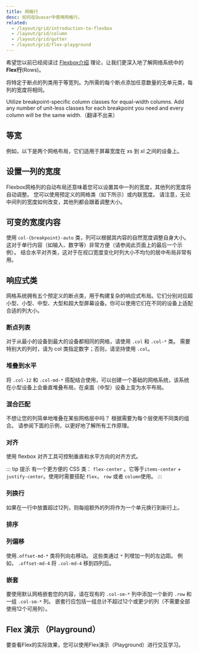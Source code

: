 ```yaml
---
title: 网格行
desc: 如何在Quasar中使用网格行。
related:
  - /layout/grid/introduction-to-flexbox
  - /layout/grid/column
  - /layout/grid/gutter
  - /layout/grid/flex-playground
---
```


希望您以前已经阅读过 [Flexbox介绍](/layout/grid/introduction-to-flexbox) 理论，让我们更深入地了解网络系统中的**Flex行**(Rows)。


将特定于断点的列类用于等宽列。为所需的每个断点添加任意数量的无单元类，每列的宽度将相同。

Utilize breakpoint-specific column classes for equal-width columns. Add any number of unit-less classes for each breakpoint you need and every column will be the same width.（翻译不出来）

## 等宽

例如，以下是两个网格布局，它们适用于屏幕宽度在 xs 到 xl 之间的设备上。

<doc-example title="等宽示例" file="grid/RowEqualWidth" />

## 设置一列的宽度

Flexbox网格列的自动布局还意味着您可以设置其中一列的宽度，其他列的宽度将自动调整。 您可以使用预定义的网格类（如下所示）或内联宽度。 请注意，无论中间列的宽度如何改变，其他列都会跟着调整大小。

<doc-example title="设置一列的宽度" file="grid/RowColumnWidth" />

## 可变的宽度内容

使用 `col-{breakpoint}-auto` 类，列可以根据其内容的自然宽度调整自身大小。 这对于单行内容（如输入、数字等）非常方便（请参阅此页面上的最后一个示例）。 结合水平对齐类，这对于在视口宽度变化时列大小不均匀的居中布局非常有用。

<doc-example title="可变的宽度内容" file="grid/RowVariableWidth" />

## 响应式类

网格系统拥有五个预定义的断点类，用于构建复杂的响应式布局。它们分别对应超小型、小型、中型、大型和超大型屏幕设备。你可以使用它们在不同的设备上适配合适的列大小。

### 断点列表

对于从最小的设备到最大的设备都相同的网格，请使用 `.col` 和 `.col-*` 类。 需要特别大的列时，请为 col 类指定数字；否则，请坚持使用 `.col`。

<doc-example title="断点列表" file="grid/RowAllBreakpoints" />

### 堆叠到水平
将 `.col-12` 和 `.col-md-*` 搭配结合使用，可以创建一个基础的网格系统，该系统在小型设备上会垂直堆叠布局，在桌面（中型）设备上变为水平布局。

<doc-example title="Stacked to horizontal" file="grid/RowStackedToHorizontal" />

### 混合匹配

不想让您的列简单地堆叠在某些网格层中吗？ 根据需要为每个层使用不同类的组合。 请参阅下面的示例，以更好地了解所有工作原理。

<doc-example title="Mix and match" file="grid/RowMixAndMatch" />

### 对齐

使用 flexbox 对齐工具可控制垂直和水平方向的对齐方式。

<doc-example title="垂直对齐" file="grid/RowVerticalAlignment" />

<doc-example title="水平对齐" file="grid/RowHorizontalAlignment" />

::: tip 提示
有一个更方便的 CSS 类： `flex-center` 。它等于`items-center` + `justify-center`。使用时需要搭配 `flex`， `row` 或者 `column`使用。
:::

### 列换行
如果在一行中放置超过12列，则每组额外的列将作为一个单元换行到新行上。

<doc-example title="列换行" file="grid/RowColumnWrapping" />

### 排序

<doc-example title="Reverse" file="grid/RowReverse" />

<doc-example title="Flex order" file="grid/RowFlexOrder" />

### 列偏移
使用`.offset-md-*` 类将列向右移动。 这些类通过 `*` 列增加一列的左边距。 例如， `.offset-md-4`  将 `.col-md-4` 移到四列后。

<doc-example title="Offsetting columns" file="grid/RowOffsettingColumns" />

### 嵌套

要使用默认网格嵌套您的内容，请在现有的 `.col-sm-*` 列中添加一个新的 `.row` 和一组 `.col-sm-*` 列。 嵌套行应包括一组总计不超过12个或更少的列（不需要全部使用12个可用列）。

<doc-example title="Nesting" file="grid/RowNesting" />

## Flex 演示 （Playground）
要查看Flex的实际效果，您可以使用Flex演示（Playground）进行交互学习。

<q-btn push color="brand-primary" icon-right="launch" label="Flex Playground" to="/layout/grid/flex-playground" />
